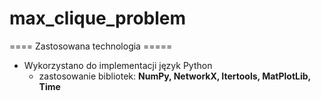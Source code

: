# max_clique_problem
==== Zastosowana technologia =====
   * Wykorzystano do implementacji język Python
     * zastosowanie bibliotek: **NumPy, NetworkX, Itertools, MatPlotLib, Time**
